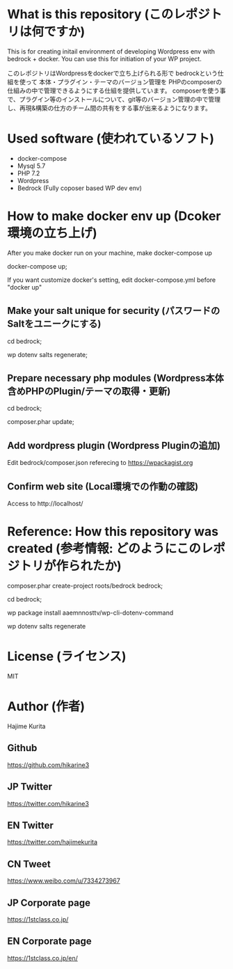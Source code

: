 # What is this repository (このレポジトリは何ですか)
This is for creating initail environment of developing Wordpress env with bedrock + docker.
You can use this for initiation of your WP project.

このレポジトリはWordpressをdockerで立ち上げられる形で
bedrockという仕組を使って
本体・プラグイン・テーマのバージョン管理を
PHPのcomposerの仕組みの中で管理できるようにする仕組を提供しています。
composerを使う事で、プラグイン等のインストールについて、git等のバージョン管理の中で管理し、再現&構築の仕方のチーム間の共有をする事が出来るようになります。

# Used software (使われているソフト)
- docker-compose
- Mysql 5.7
- PHP 7.2
- Wordpress
- Bedrock (Fully coposer based WP dev env)

# How to make docker env up (Dcoker環境の立ち上げ)
After you make docker run on your machine, make docker-compose up

docker-compose up;

If you want customize docker's setting, edit docker-compose.yml before "docker up"

## Make your salt unique for security (パスワードのSaltをユニークにする)
cd bedrock;

wp dotenv salts regenerate;

## Prepare necessary php modules (Wordpress本体含めPHPのPlugin/テーマの取得・更新)
cd bedrock;

composer.phar update;

## Add wordpress plugin (Wordpress Pluginの追加)
Edit bedrock/composer.json referecing to https://wpackagist.org

## Confirm web site (Local環境での作動の確認)
Access to http://localhost/

# Reference: How this repository was created (参考情報: どのようにこのレポジトリが作られたか)
composer.phar create-project roots/bedrock bedrock;

cd bedrock;

wp package install aaemnnosttv/wp-cli-dotenv-command

wp dotenv salts regenerate

# License (ライセンス)

MIT

# Author (作者)

Hajime Kurita

## Github
https://github.com/hikarine3

## JP Twitter
https://twitter.com/hikarine3

## EN Twitter
https://twitter.com/hajimekurita

## CN Tweet
https://www.weibo.com/u/7334273967

## JP Corporate page
https://1stclass.co.jp/

## EN Corporate page
https://1stclass.co.jp/en/


